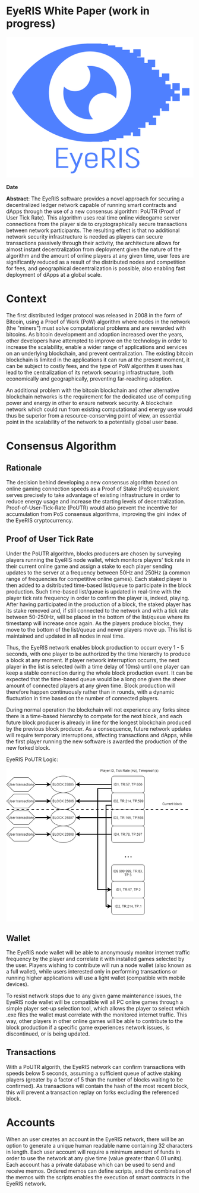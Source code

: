 # EyeRIS White Paper (work in progress)

![alt text](https://github.com/eyerisnetwork/Branding/blob/master/EyeRISlogo.png)

**Date**

**Abstract**: The EyeRIS software provides a novel approach for securing a decentralized ledger network capable of running smart contracts and dApps through the use of a new consensus algorithm: PoUTR (Proof of User Tick Rate). This algorithm uses real time online videogame server connections from the player side to cryptographically secure transactions between network participants. The resulting effect is that no additional network security infrastructure is needed as players can secure transactions passively through their activity, the architecture allows for almost instant decentralization from deployment given the nature of the algorithm and the amount of online players at any given time, user fees are significantly reduced as a result of the distributed nodes and competition for fees, and geographical decentralization is possible, also enabling fast deployment of dApps at a global scale.

# Context

The first distributed ledger protocol was released in 2008 in the form of Bitcoin, using a Proof of Work (PoW) algorithm where nodes in the network (the "miners") must solve computational problems and are rewarded with bitcoins. As bitcoin development and adoption increased over the years, other developers have attempted to improve on the technology in order to increase the scalability, enable a wider range of applications and services on an underlying blockchain, and prevent centralization. The existing bitcoin blockchain is limited in the applications it can run at the present moment, it can be subject to costly fees, and the type of PoW algorithm it uses has lead to the centralization of its network securing infrastructure, both economically and geographically, preventing far-reaching adoption.

An additional problem with the bitcoin blockchain and other alternative blockchain networks is the requirement for the dedicated use of computing power and energy in other to ensure network security. A blockchain network which could run from existing computational and energy use would thus be superior from a resource-conserving point of view, an essential point in the scalability of the network to a potentially global user base.

# Consensus Algorithm

## Rationale

The decision behind developing a new consensus algorithm based on online gaming connection speeds as a Proof of Stake (PoS) equivalent serves precisely to take advantage of existing infrastructure in order to reduce energy usage and increase the starting levels of decentralization. Proof-of-User-Tick-Rate (PoUTR) would also prevent the incentive for accumulation from PoS consensus algorithms, improving the gini index of the EyeRIS cryptocurrency.

## Proof of User Tick Rate

Under the PoUTR algorithm, blocks producers are chosen by surveying players running the EyeRIS node wallet, which monitors players' tick rate in their current online game and assign a stake to each player sending updates to the server at a frequency between 50Hz and 250Hz (a common range of frequencies for competitive online games). Each staked player is then added to a dsitributed time-based list/queue to participate in the block production. Such time-based list/queue is updated in real-time with the player tick rate frequency in order to confirm the player is, indeed, playing. After having participated in the production of a block, the staked player has its stake removed and, if still connected to the network and with a tick rate between 50-250Hz, will be placed in the bottom of the list/queue where its timestamp will increase once again. As the players produce blocks, they move to the bottom of the list/queue and newer players move up. This list is maintained and updated in all nodes in real time.

Thus, the EyeRIS network enables block production to occurr every 1 - 5 seconds, with one player to be authorized by the time hierarchy to produce a block at any moment. If player network interruption occurrs, the next player in the list is selected (with a time delay of 10ms) until one player can keep a stable connection during the whole block production event. It can be expected that the time-based queue would be a long one given the sheer amount of connected players at any given time. Block production will therefore happen continuously rather than in rounds, with a dynamic fluctuation in time based on the number of connected players.

During normal operation the blockchain will not experience any forks since there is a time-based hierarchy to compete for the next block, and each future block producer is already in line for the longest blockchain produced by the previous block producer. As a consequence, future network updates will require temporary interruptions, affecting transactions and dApps, while the first player running the new software is awarded the production of the new forked block.

EyeRIS PoUTR Logic:

![alt text](https://github.com/eyerisnetwork/Documents/blob/master/eyeris_poutrlogic.png)

## Wallet

The EyeRIS node wallet will be able to anonymously monitor internet traffic frequency by the player and correlate it with installed games selected by the user. Players wishing to contribute will run a node wallet (also known as a full wallet), while users interested only in performing transactions or running higher applications will use a light wallet (compatible with mobile devices).

To resist network stops due to any given game maintenance issues, the EyeRIS node wallet will be compatible will all PC online games through a simple player set-up selection tool, which allows the player to select which .exe files the wallet must correlate with the monitored internet traffic. This way, other players in other online games will be able to contribute to the block production if a specific game experiences network issues, is discontinued, or is being updated. 

## Transactions

With a PoUTR algorith, the EyeRIS network can confirm transactions with speeds below 5 seconds, assuming a sufficient queue of active staking players (greater by a factor of 5 than the number of blocks waiting to be confirmed). As transactions will contain the hash of the most recent block, this will prevent a transaction replay on forks excluding the referenced block.

# Accounts

When an user creates an account in the EyeRIS network, there will be an option to generate a unique human readable name containing 32 characters in length. Each user account will require a minimum amount of funds in order to use the network at any give time (value greater than 0.01 units). Each account has a private database which can be used to send and receive memos. Ordered memos can define scripts, and the combination of the memos with the scripts enables the execution of smart contracts in the EyeRIS network. 
